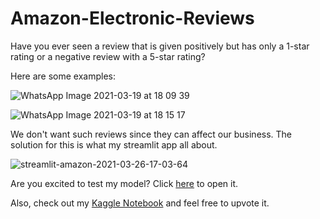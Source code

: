 # Amazon-Electronic-Reviews

Have you ever seen a review that is given positively but has only a 1-star rating or a negative review with a 5-star rating?

Here are some examples:

![WhatsApp Image 2021-03-19 at 18 09 39](https://user-images.githubusercontent.com/31875465/112630547-bb459600-8e5b-11eb-9edf-bde724e66980.jpeg)

![WhatsApp Image 2021-03-19 at 18 15 17](https://user-images.githubusercontent.com/31875465/112630557-bf71b380-8e5b-11eb-9400-61084398754e.jpeg)

We don't want such reviews since they can affect our business.
The solution for this is what my streamlit app all about.

![streamlit-amazon-2021-03-26-17-03-64](https://user-images.githubusercontent.com/31875465/112630792-1c6d6980-8e5c-11eb-8424-3fd332235771.gif)

Are you excited to test my model? Click [here](https://share.streamlit.io/letus21500/amazon-electronic-reviews/main/amazon.py) to open it.

Also, check out my [Kaggle Notebook](https://www.kaggle.com/shivamparab/amazon-electronic-reviews) and feel free to upvote it.
